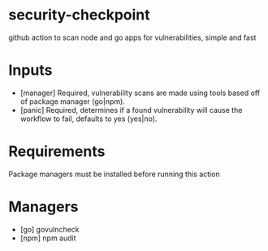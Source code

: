 # security-checkpoint
github action to scan node and go apps for vulnerabilities, simple and fast

# Inputs
 - [manager] Required, vulnerability scans are made using tools based off of package manager (go|npm).
 - [panic] Required, determines if a found vulnerability will cause the workflow to fail, defaults to yes (yes|no).

# Requirements
Package managers must be installed before running this action

# Managers
- [go] govulncheck
- [npm] npm audit